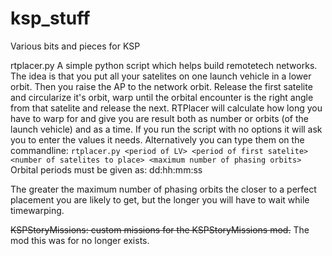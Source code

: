 ksp_stuff
=========

Various bits and pieces for KSP


rtplacer.py
A simple python script which helps build remotetech networks. 
The idea is that you put all your satelites on one launch vehicle 
in a lower orbit. Then you raise the AP to the network orbit.
Release the first satelite and circularize it's orbit,
warp until the orbital encounter is the right angle from that 
satelite and release the next.
RTPlacer will calculate how long you have to warp for and give
you are result both as number or orbits (of the launch vehicle)
and as a time.
If you run the script with no options it will ask you to enter
the values it needs. Alternatively you can type them on the 
commandline:
`rtplacer.py <period of LV> <period of first satelite> <number of satelites to place> <maximum number of phasing orbits>`
Orbital periods must be given as: dd:hh:mm:ss

The greater the maximum number of phasing orbits the closer to a perfect placement you are likely to get, but the longer
you will have to wait while timewarping.

~~KSPStoryMissions: custom missions for the KSPStoryMissions mod.~~
The mod this was for no longer exists. 

